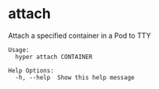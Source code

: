 # attach

Attach a specified container in a Pod to TTY

	Usage:
	  hyper attach CONTAINER

	Help Options:
	  -h, --help  Show this help message

